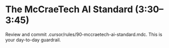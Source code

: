 # The McCraeTech AI Standard (3:30–3:45)
Review and commit .cursor/rules/90-mccraetech-ai-standard.mdc. This is your day-to-day guardrail.

